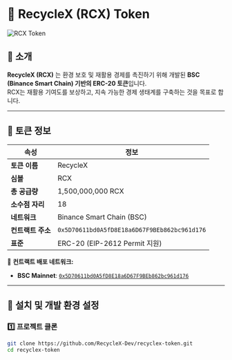 # 🚀 RecycleX (RCX) Token

![RCX Token](https://raw.githubusercontent.com/RecycleX-Dev/assets/refs/heads/main/Logo_RecycleX_green.svg)

## 🌱 **소개**
**RecycleX (RCX)** 는 환경 보호 및 재활용 경제를 촉진하기 위해 개발된 **BSC (Binance Smart Chain) 기반의 ERC-20 토큰**입니다.  
RCX는 재활용 기여도를 보상하고, 지속 가능한 경제 생태계를 구축하는 것을 목표로 합니다.

---

## 📜 **토큰 정보**
| 속성            | 정보 |
|----------------|------------------------------|
| **토큰 이름**  | RecycleX |
| **심볼**       | RCX |
| **총 공급량**  | 1,500,000,000 RCX |
| **소수점 자리** | 18 |
| **네트워크**   | Binance Smart Chain (BSC) |
| **컨트랙트 주소** | `0x5D70611bd0A5fD8E18a6D67F9BEb862bc961d176` |
| **표준**       | ERC-20 (EIP-2612 Permit 지원) |

🚀 **컨트랙트 배포 네트워크:**
- **BSC Mainnet**: [`0x5D70611bd0A5fD8E18a6D67F9BEb862bc961d176`](https://bscscan.com/address/0x5D70611bd0A5fD8E18a6D67F9BEb862bc961d176)

---

## 🔧 **설치 및 개발 환경 설정**
### 1️⃣ **프로젝트 클론**
```sh
git clone https://github.com/RecycleX-Dev/recyclex-token.git
cd recyclex-token
